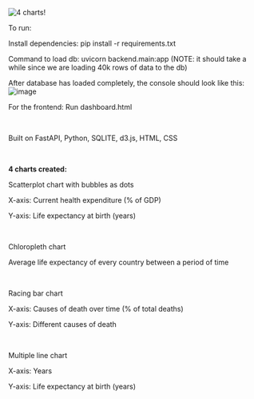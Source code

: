 ![4 charts!](https://github.com/user-attachments/assets/127086a0-d4b5-4c73-922d-23916dfffb6b)

To run:

Install dependencies: pip install -r requirements.txt

Command to load db: uvicorn backend.main:app (NOTE: it should take a while since we are loading 40k rows of data to the db)

After database has loaded completely, the console should look like this:
![image](https://github.com/user-attachments/assets/3938b672-cb0a-461a-b039-8df2920ed8db)

For the frontend: Run dashboard.html

<br>

Built on FastAPI, Python, SQLITE, d3.js, HTML, CSS

<br>

**4 charts created:**

Scatterplot chart with bubbles as dots

X-axis: Current health expenditure (% of GDP)

Y-axis: Life expectancy at birth (years)

<br>

Chloropleth chart

Average life expectancy of every country between a period of time

<br>

Racing bar chart

X-axis: Causes of death over time (% of total deaths)

Y-axis: Different causes of death

<br>

Multiple line chart

X-axis: Years

Y-axis: Life expectancy at birth (years)

